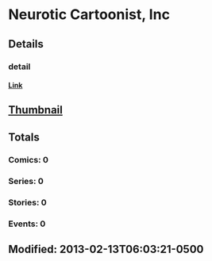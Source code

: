 # Neurotic Cartoonist, Inc 
## Details
### detail
#### [Link](http://marvel.com/comics/creators/12245/neurotic_cartoonist_inc?utm_campaign=apiRef&utm_source=225578a89fc76f3d20fbffda5d17a88d)
## [Thumbnail](http://i.annihil.us/u/prod/marvel/i/mg/b/40/image_not_available.jpg)
## Totals
### Comics: 0
### Series: 0
### Stories: 0
### Events: 0
## Modified: 2013-02-13T06:03:21-0500